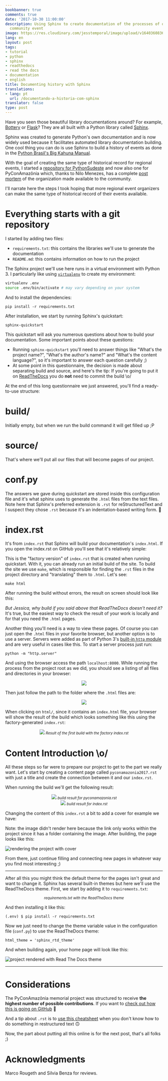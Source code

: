 ```yaml
---
bookbanner: true
comments: true
date: '2017-10-30 11:00:00'
description: Using Sphinx to create documentation of the processes of organizing a
  community event
image: https://res.cloudinary.com/jesstemporal/image/upload/v1640360836/covers/tutorial_gfgm5n.png
lang: en
layout: post
tags:
- tutorial
- python
- sphinx
- readthedocs
- read the docs
- documentation
- english
title: Documenting history with Sphinx
translations:
- lang: pt
  url: /documentando-a-historia-com-sphinx
translator: false
type: post
---
```



Have you seen those beautiful library documentations around? For example, [Bottery](https://docs.bottery.io/en/latest/) or [Flask](http://flask.pocoo.org/docs/0.12/)? They are all built with a Python library called [Sphinx](http://www.sphinx-doc.org/en/stable/#).

Sphinx was created to generate Python's own documentation and is now widely used because it facilitates automated library documentation building. One cool thing you can do is use Sphinx to build a history of events as done in the [Python Brasil's Big Kahuna Manual](http://manual-do-big-kahuna.readthedocs.io/en/latest/).

With the goal of creating the same type of historical record for regional events, I started a [repository for PythonSudeste](https://github.com/pythonsudeste/pythonsudeste_documentacao) and now also one for PyConAmazônia which, thanks to Nilo Menezes, has a complete [post mortem](https://www.dropbox.com/s/tr83g5j5amdkyxt/Pycon%20Amaz%C3%B4nia%202017%20-%20Memorial%20da%20Organiza%C3%A7%C3%A3o%20do%20Evento.pdf?dl=0) of the organization made available to the community.

I'll narrate here the steps I took hoping that more regional event organizers can make the same type of historical record of their events available.

# Everything starts with a git repository

I started by adding two files:

- `requirements.txt`: this contains the libraries we'll use to generate the documentation
- `README.md`: this contains information on how to run the project

<script src="https://gist.github.com/jtemporal/7e6a99f4245407367dc07740b04f925e.js"></script>

The Sphinx project we'll use here runs in a virtual environment with Python 3. I particularly like using [`virtualenv`](https://virtualenv.pypa.io/en/stable/) to create my environment:

```bash
virtualenv .env
source .env/bin/activate # may vary depending on your system
```

And to install the dependencies:

```console
pip install -r requirements.txt
```

After installation, we start by running Sphinx's quickstart:

```
sphinx-quickstart
```

This quickstart will ask you numerous questions about how to build your documentation. Some important points about these questions:

- Running `sphinx-quickstart` you'll need to answer things like "What's the project name?", "What's the author's name?" and "What's the content language?", so it's important to answer each question carefully ;)
- At some point in this questionnaire, the decision is made about separating build and source, and here's the tip: If you're going to put it on [ReadTheDocs](https://readthedocs.org/) you do **not** need to commit the build \o/

At the end of this long questionnaire we just answered, you'll find a ready-to-use structure:

<script src="https://gist.github.com/jtemporal/e4ef18051ec0d627678ad658826dc362.js"></script>

# build/

Initially empty, but when we run the build command it will get filled up ;P

# source/

That's where we'll put all our files that will become pages of our project.

# conf.py

The answers we gave during quickstart are stored inside this configuration file and it's what sphinx uses to generate the `.html` files from the text files. Note here that Sphinx's preferred extension is `.rst` for reStructuredText and I suspect they chose `.rst` because it's an indentation-based writing form. 👀

# index.rst

It's from `index.rst` that Sphinx will build your documentation's `index.html`. If you open the index.rst on GitHub you'll see that it's relatively simple:

<script src="https://gist.github.com/jtemporal/39028b49f8c0b851b4bfccf2b4a149fc.js"></script>

This is the "factory version" of `index.rst` that is created when running quickstart. With it, you can already run an initial build of the site. To build the site we use `make`, which is responsible for finding the `.rst` files in the project directory and "translating" them to `.html`. Let's see:

```
make html
```

After running the build without errors, the result on screen should look like this:

<script src="https://gist.github.com/jtemporal/123389890312d764ec16bcea64e06178.js"></script>

*But Jessica, why build if you said above that ReadTheDocs doesn't need it?* It's true, but the easiest way to check the result of your work is locally and for that you need the `.html` pages.

Another thing you'll need is a way to view these pages. Of course you can just open the `.html` files in your favorite browser, but another option is to use a server. Servers were added as part of Python 3's [built-in `http` module](https://docs.python.org/3/library/http.server.html#module-http.server) and are very useful in cases like this. To start a server process just run:

```
python -m "http.server"
```

And using the browser access the path `localhost:8000`. While running the process from the project root as we did, you should see a listing of all files and directories in your browser:

<center>
<img src="https://i.imgur.com/cLzKN77.png" style="max-width: 60%;">
</center>

Then just follow the path to the folder where the `.html` files are:

<center>
<img src="https://i.imgur.com/1XNPT8Q.png" style="max-width: 60%;">
</center>

When clicking on `html/`, since it contains an `index.html` file, your browser will show the result of the build which looks something like this using the factory-generated `index.rst`:


<center>
<img src="https://i.imgur.com/X0VyLbU.png">
<small>
<i>Result of the first build with the factory index.rst</i>
</small>
</center>

# Content Introduction \o/

All these steps so far were to prepare our project to get to the part we really want. Let's start by creating a content page called `pyconamazonia2017.rst` with just a title and create the connection between it and our `index.rst`.

<center>
<script src="https://gist.github.com/jtemporal/8d6a0aea5efe3dd251e4787b876863df.js"></script>
</center>

<center>
<script src="https://gist.github.com/jtemporal/b604f5ea85b0240cf2466a91b3726e23.js"></script>
</center>

When running the build we'll get the following result:

<center>
<img src="https://i.imgur.com/nA3IG1u.png">
<small>
<i>build result for pyconamazonia.rst</i>
</small>
</center>

<center>
<img src="https://i.imgur.com/7ReRbwJ.png">
<small>
<i>build result for index.rst</i>
</small>
</center>

Changing the content of this `index.rst` a bit to add a cover for example we have:

<center>
<script src="https://gist.github.com/jtemporal/5d026f71e9bad58e1ce064551cf49615.js"></script>
</center>

Note: the image didn't render here because the link only works within the project since it has a folder containing the image. After building, the page looks like this:

![rendering the project with cover](https://i.imgur.com/skq9ygN.png)

From there, just continue filling and connecting new pages in whatever way you find most interesting ;)

---

After all this you might think the default theme for the pages isn't great and want to change it. Sphinx has several built-in themes but here we'll use the ReadTheDocs theme. First, we start by adding it to `requirements.txt`:

<center>
<script src="https://gist.github.com/jtemporal/32648f3777c33ff2feb8961c49be9173.js"></script>
<small>
<i>requirements.txt with the ReadTheDocs theme</i>
</small>
</center>

And then installing it like this:

```console
(.env) $ pip install -r requirements.txt
```

Now we just need to change the theme variable value in the configuration file (`conf.py`) to use the ReadTheDocs theme:

```console
html_theme = 'sphinx_rtd_theme'
```

And when building again, your home page will look like this:

![project rendered with Read The Docs theme](https://i.imgur.com/fVXB8YJ.png)

---
# Considerations

The PyConAmazônia memorial project was structured to receive **the highest number of possible contributions**. If you want to [check out how this is going on GitHub](https://github.com/pythonbrasil/pycon-amazonia-memorial) 🎉

And a tip about `.rst` is to [use this cheatsheet](https://github.com/ralsina/rst-cheatsheet/blob/master/rst-cheatsheet.rst) when you don't know how to do something in restructured text 🙃

Now, the part about putting all this online is for the next post, that's all folks ;)

# Acknowledgments

Marco Rougeth and Silvia Benza for reviews.
